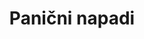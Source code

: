 ---
id: panicni-napadi
title: "Panični napadi"
desc: "Kako da ih prepoznamo i radimo na tome da ih se oslobodimo."
---